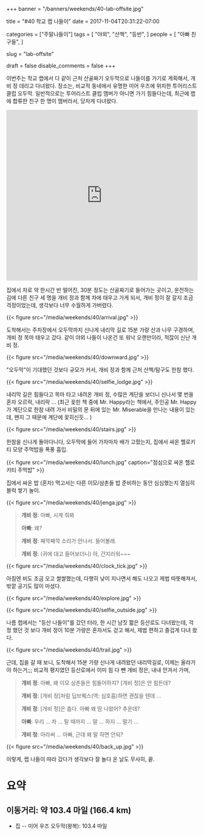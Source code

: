 +++
banner = "/banners/weekends/40-lab-offsite.jpg"

title = "#40 학교 랩 나들이"
date = 2017-11-04T20:31:22-07:00

categories = ["주말나들이"]
tags = [
    "야외",
    "산책",
    "등반",
]
people = [
    "아빠 친구들",
]

slug = "lab-offsite"

draft = false
disable_comments = false
+++

이번주는 학교 랩에서 다 같이 근처 산골짜기 오두막으로 나들이를 가기로 계획해서,
개비 정 데리고 다녀왔다.
장소는, 비교적 동네에서 유명한 미어 우즈에 위치한 투어리스트 클럽 오두막.
일반적으로는 투어리스트 클럽 맴버가 아니면 가기 힘들다는데, 최근에 랩에 합류한
친구 한 명이 맴버라서, 당차게 다녀왔다.

<!--more-->

<iframe
src="https://www.google.com/maps/embed?pb=!1m18!1m12!1m3!1d3148.375492564637!2d-122.57050150469043!3d37.89828511436595!2m3!1f0!2f0!3f0!3m2!1i1024!2i768!4f13.1!3m3!1m2!1s0x0%3A0x309a39b3818cccb2!2sNature+Friends+Tourist+Club+San+Francisco!5e0!3m2!1sen!2sus!4v1509853195919"
width="100%" height="450" frameborder="0" style="border:0"
allowfullscreen></iframe>

집에서 차로 약 한시간 반 떨어진, 30분 정도는 산골짜기로 들어가는  곳이고,
운전하는 김에 다른 친구 세 명을 개비 정과 함께 차에 태우고 가게 되서,
개비 정이 잘 갈지 조금 걱정이었는데,
생각보다 너무 수월하게 가버렸다.

{{< figure src="/media/weekends/40/arrival.jpg" >}}

도착해서는 주차장에서 오두막까지 신나게 내리막 길로 15분 가량 산과 나무
구경하며, 개비 정 목마 태우고 갔다. 같이 야외 나들이 나온건 또 워낙 오랜만이라,
적잖이 신난 개비 정.

{{< figure src="/media/weekends/40/downward.jpg" >}}

"오두막"이 기대했던 것보다 규모가 커서, 개비 정과 함께 근처 산책/탐구도
한참 했다.

{{< figure src="/media/weekends/40/selfie_lodge.jpg" >}}

내리막 길은 힘들다고 목마 타고 내려온 개비 정, 수많은 계단을 보더니 신나서
몇 번을 혼자 오르락, 내리락 … (최근 꽂힌 책 중에 Mr. Happy라는 책에서, 주인공
Mr. Happy가 계단으로 한참 내려 가서 비밀의 문 뒤에 있는 Mr. Miserable을 만나는
내용이 있는데, 왠지 그 때문에 계단에 꽂히신듯… )

{{< figure src="/media/weekends/40/stairs.jpg" >}}

한참을 신나게 돌아다니다, 오두막에 들어 가자마자 배가 고팠는지, 집에서 싸온
헬로키티 모양 주먹밥을 폭풍 흡입.

{{< figure src="/media/weekends/40/lunch.jpg"
  caption="점심으로 싸온 헬로키티 주먹밥" >}}

집에서 싸온 밥 (혼자) 먹고서는 다른 이모/삼촌들 밥 준비하는 동안 심심했는지
열심히 블럭 쌓기 놀이.

{{< figure src="/media/weekends/40/jenga.jpg" >}}

> **개비 정**: 아빠, 시계 줘봐
>
> **아빠**: 왜?
>
> **개비 정**: 째깍째깍 소리가 안나서. 들어볼래.
>
> **개비 정**: (귀에 대고 들어보더니) 아, 간지러워~~~

{{< figure src="/media/weekends/40/clock_tick.jpg" >}}

아침엔 비도 조금 오고 쌀쌀했는데, 다행히 낮이 지나면서 해도 나오고 제법
따뜻해져서, 밖깥 공기도 많이 마셨다.

{{< figure src="/media/weekends/40/explore.jpg" >}}

{{< figure src="/media/weekends/40/selfie_outside.jpg" >}}

나름 랩에서는 "등산 나들이"를 갔던 터라, 한 시간 남짓 짧은 등산로도 다녀왔는데,
걱정 했던 것 보다 개비 정이 10분 가량은 혼자서도 걷고 해서, 제법 편하고
즐겁게 다녀 왔다.

{{< figure src="/media/weekends/40/trail.jpg" >}}

근데, 집을 갈 때 보니, 도착해서 15분 가량 신나게 내려왔던 내리막길로, 이제는
올라가야 하는거;;; 비교적 평지였던 등산로에서 이미 힘 다 뺀 개비 정은, 내내
안겨서 가며,

> **개비 정**: 아빠, 왜 이모 삼촌들은 힘들어하지? [개비 정]은 안 힘든데?
>
> **개비 정**: [개비 정]처럼 딥브뤠스(역: 심호흡)하면 괜찮을 텐데 …
>
> **개비 정**: [개비 정]은 춥다. 아빠 왜 땀 나왔어? 추운데?
>
> **아빠**: 우리 … 차 … 탈 때까지 … 말 … 하지 … 말기 …
>
> **개비 정**: 아라써 … 아빠, 근데 왜 말 하면 안되?

{{< figure src="/media/weekends/40/back_up.jpg" >}}

이렇게, 랩 나들이 따라 갔다가 생각보다 잘 놀다 온 날도 무사히, 끝.

# 요약

## 이동거리: 약 103.4 마일 (166.4 km)

- 집 -- 미어 우즈 오두막(왕복): 103.4 마일

